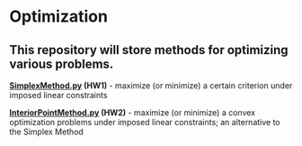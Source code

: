 # Optimization

## This repository will store methods for optimizing various problems.

<ins>**SimplexMethod.py</ins> (HW1)** -  maximize (or minimize) a certain criterion under imposed linear constraints

<ins>**InteriorPointMethod.py</ins> (HW2)** -  maximize (or minimize) a convex optimization problems under imposed linear constraints; an alternative to the Simplex Method
